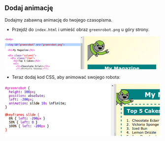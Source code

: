 ## Dodaj animację

Dodajmy zabawną animację do twojego czasopisma.

+ Przejdź do `index.html` i umieść obraz `greenrobot.png` u góry strony.

![zrzut ekranu](images/magazine-animation-image.png)

+ Teraz dodaj kod CSS, aby animować swojego robota:

![zrzut ekranu](images/magazine-animation-css.png)
